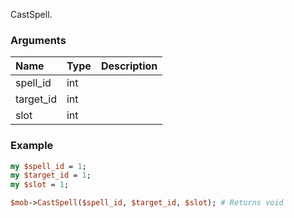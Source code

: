 CastSpell.
### Arguments
**Name**|**Type**|**Description**
:---|:---|:---
spell_id|int|
target_id|int|
slot|int|

### Example

```perl
my $spell_id = 1;
my $target_id = 1;
my $slot = 1;

$mob->CastSpell($spell_id, $target_id, $slot); # Returns void
```